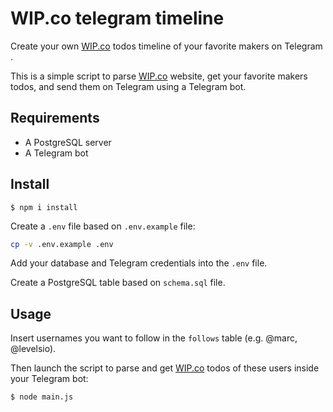 # WIP.co telegram timeline

Create your own [WIP.co](https://wip.co/) todos timeline of your favorite makers on Telegram .

This is a simple script to parse [WIP.co](https://wip.co/) website, get your favorite makers todos, and send them on Telegram using a Telegram bot.

## Requirements

- A PostgreSQL server
- A Telegram bot

## Install

```
$ npm i install
```

Create a `.env` file based on `.env.example` file:

```bash
cp -v .env.example .env
```

Add your database and Telegram credentials into the `.env` file.

Create a PostgreSQL table based on `schema.sql` file.

## Usage

Insert usernames you want to follow in the `follows` table (e.g. @marc, @levelsio).

Then launch the script to parse and get [WIP.co](https://wip.co/) todos of these users inside your Telegram bot:

```
$ node main.js
```